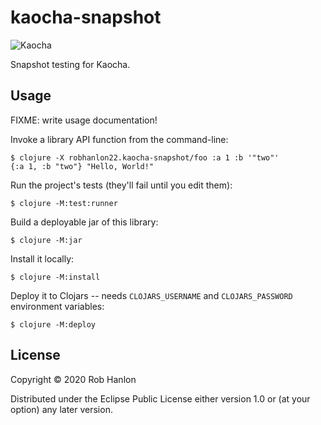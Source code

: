 # kaocha-snapshot

![Kaocha](https://github.com/robhanlon22/kaocha-snapshot/workflows/Kaocha/badge.svg)

Snapshot testing for Kaocha.

## Usage

FIXME: write usage documentation!

Invoke a library API function from the command-line:

    $ clojure -X robhanlon22.kaocha-snapshot/foo :a 1 :b '"two"'
    {:a 1, :b "two"} "Hello, World!"

Run the project's tests (they'll fail until you edit them):

    $ clojure -M:test:runner

Build a deployable jar of this library:

    $ clojure -M:jar

Install it locally:

    $ clojure -M:install

Deploy it to Clojars -- needs `CLOJARS_USERNAME` and `CLOJARS_PASSWORD` environment variables:

    $ clojure -M:deploy

## License

Copyright © 2020 Rob Hanlon

Distributed under the Eclipse Public License either version 1.0 or (at
your option) any later version.
